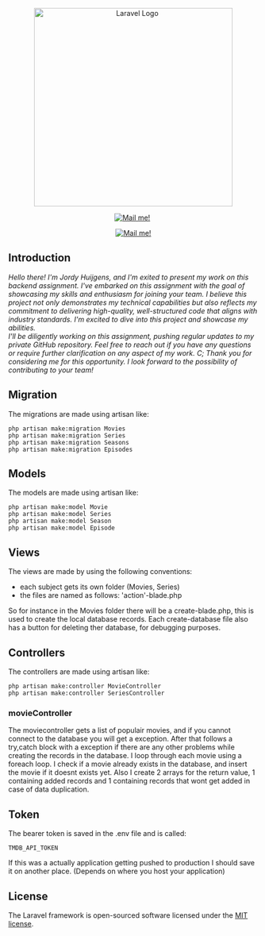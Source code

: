 <p align="center"><a href="https://laravel.com" target="_blank"><img src="https://play-lh.googleusercontent.com/XXqfqs9irPSjphsMPcC-c6Q4-FY5cd8klw4IdI2lof_Ie-yXaFirqbNDzK2kJ808WXJk" width="400" alt="Laravel Logo"></a></p>
<p align="center">
<a href="https://www.linkedin.com/in/jordy-huijgens-319406250/"><img src="https://img.shields.io/badge/LinkedIn-blue" alt="Mail me!"></a>
<a><img src="https://komarev.com/ghpvc/?username=certifiedbadb&style=flat-square&color=blue" alt=""/></p></a>
    
</p>
<p align="center">
<a href="mailto:jordy.huijgens@outlook.com"><img src="https://img.shields.io/badge/Gmail-D14836?style=for-the-badge&logo=gmail&logoColor=white" alt="Mail me!"></a>
</p>
    
## Introduction


 _Hello there! I'm Jordy Huijgens, and I'm exited to present my work on this backend assignment. I've embarked on this assignment with the goal of showcasing my skills and enthusiasm for joining your team. I believe 
 this project not only demonstrates my technical capabilities but also reflects my commitment to delivering high-quality, well-structured code that aligns with industry standards. I'm excited to dive into this 
 project and showcase my abilities.  
 I'll be diligently working on this assignment, pushing regular updates to my private GitHub repository. Feel free to reach out if you have any questions or require further clarification on any aspect of my work. C;
 Thank you for considering me for this opportunity. I look forward to the possibility of contributing to your team!_

## Migration
The migrations are made using artisan like:
``` 
php artisan make:migration Movies
php artisan make:migration Series
php artisan make:migration Seasons
php artisan make:migration Episodes
``` 
## Models 

The models are made using artisan like: 
``` 
php artisan make:model Movie
php artisan make:model Series
php artisan make:model Season
php artisan make:model Episode
```

## Views

The views are made by using the following conventions:

- each subject gets its own folder (Movies, Series)
- the files are named as follows: 'action'-blade.php

So for instance in the Movies folder there will be a create-blade.php, this is used to create the local database records.
Each create-database file also has a button for deleting ther database, for debugging purposes.

## Controllers

The controllers are made using artisan like:
``` 
php artisan make:controller MovieController
php artisan make:controller SeriesController
```

### movieController

The moviecontroller gets a list of populair movies, and if you cannot connect to the database you will get a exception.
After that follows a try,catch block with a exception if there are any other problems while creating the records in the database.
I loop through each movie using a foreach loop.
I check if a movie already exists in the database, and insert the movie if it doesnt exists yet.
Also I create 2 arrays for the return value, 1 containing added records and 1 containing records that wont get added in case of data duplication.

## Token
The bearer token is saved in the .env file and is called:
``` 
TMDB_API_TOKEN
``` 
If this was a actually application getting pushed to production I should save it on another place. (Depends on where you host your application)

## License

The Laravel framework is open-sourced software licensed under the [MIT license](https://opensource.org/licenses/MIT).
